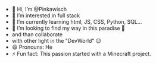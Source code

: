- 👋 Hi, I’m @Pinkawisch
- 👀 I’m interested in full stack
- 🌱 I’m currently learning html, JS, CSS, Python, SQL...
- 💞️ I’m looking to find my way in this paradise 🤟
- and than collaborate
- with other light in the "DevWorld" 😉
- 😄 Pronouns: He
- ⚡ Fun fact: This passion started with a Minecraft project.

<!---
Pinkawisch/Pinkawisch is a ✨ special ✨ repository because its `README.md` (this file) appears on your GitHub profile.
You can click the Preview link to take a look at your changes.
--->

